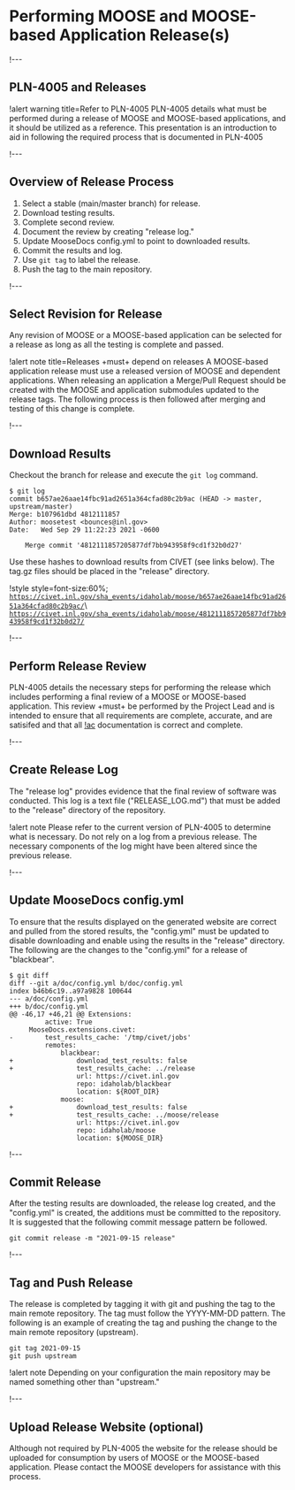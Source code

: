 # Performing MOOSE and MOOSE-based Application Release(s)

!---

## PLN-4005 and Releases

!alert warning title=Refer to PLN-4005
PLN-4005 details what must be performed during a release of MOOSE and MOOSE-based applications, and
it should be utilized as a reference. This presentation is an introduction to aid in following the
required process that is documented in PLN-4005

!---

## Overview of Release Process

1. Select a stable (main/master branch) for release.
1. Download testing results.
1. Complete second review.
1. Document the review by creating "release log."
1. Update MooseDocs config.yml to point to downloaded results.
1. Commit the results and log.
1. Use `git tag` to label the release.
1. Push the tag to the main repository.

!---

## Select Revision for Release

Any revision of MOOSE or a MOOSE-based application can be selected for a release as long as all
the testing is complete and passed.

!alert note title=Releases +must+ depend on releases
A MOOSE-based application release must use a released version of MOOSE and dependent
applications. When releasing an application a Merge/Pull Request should be created with the
MOOSE and application submodules updated to the release tags. The following process is then followed
after merging and testing of this change is complete.

!---

## Download Results

Checkout the branch for release and execute the `git log` command.

```
$ git log
commit b657ae26aae14fbc91ad2651a364cfad80c2b9ac (HEAD -> master, upstream/master)
Merge: b107961dbd 4812111857
Author: moosetest <bounces@inl.gov>
Date:   Wed Sep 29 11:22:23 2021 -0600

    Merge commit '4812111857205877df7bb943958f9cd1f32b0d27'
```

Use these hashes to download results from CIVET (see links below).
The tag.gz files should be placed in the "release" directory.

!style style=font-size:60%;
[`https://civet.inl.gov/sha_events/idaholab/moose/b657ae26aae14fbc91ad2651a364cfad80c2b9ac/`](https://civet.inl.gov/sha_events/idaholab/moose/b657ae26aae14fbc91ad2651a364cfad80c2b9ac/)\\
[`https://civet.inl.gov/sha_events/idaholab/moose/4812111857205877df7bb943958f9cd1f32b0d27/`](https://civet.inl.gov/sha_events/idaholab/moose/4812111857205877df7bb943958f9cd1f32b0d27/)

!---

## Perform Release Review

PLN-4005 details the necessary steps for performing the release which includes performing a final
review of a MOOSE or MOOSE-based application. This review +must+ be performed by the Project Lead and
is intended to ensure that all requirements are complete, accurate, and are satisifed and that all
[!ac](SQA) documentation is correct and complete.

!---

## Create Release Log

The "release log" provides evidence that the final review of software was conducted. This log is
a text file ("RELEASE_LOG.md") that must be added to the "release" directory of the repository.

!alert note
Please refer to the current version of PLN-4005 to determine what is necessary. Do not
rely on a log from a previous release. The necessary components of the log might have been
altered since the previous release.

!---

## Update MooseDocs config.yml

To ensure that the results displayed on the generated website are correct and pulled from the
stored results, the "config.yml" must be updated to disable downloading and enable using the
results in the "release" directory. The following are the changes to the "config.yml" for a
release of "blackbear".

```
$ git diff
diff --git a/doc/config.yml b/doc/config.yml
index b46b6c19..a97a9828 100644
--- a/doc/config.yml
+++ b/doc/config.yml
@@ -46,17 +46,21 @@ Extensions:
         active: True
     MooseDocs.extensions.civet:
-        test_results_cache: '/tmp/civet/jobs'
         remotes:
             blackbear:
+                download_test_results: false
+                test_results_cache: ../release
                 url: https://civet.inl.gov
                 repo: idaholab/blackbear
                 location: ${ROOT_DIR}
             moose:
+                download_test_results: false
+                test_results_cache: ../moose/release
                 url: https://civet.inl.gov
                 repo: idaholab/moose
                 location: ${MOOSE_DIR}
```

!---

## Commit Release

After the testing results are downloaded, the release log created, and the "config.yml" is
created, the additions must be committed to the repository. It is suggested that the following
commit message pattern be followed.

```
git commit release -m "2021-09-15 release"
```

!---

## Tag and Push Release

The release is completed by tagging it with git and pushing the tag to the main remote repository.
The tag must follow the YYYY-MM-DD pattern. The following is an example of creating the tag
and pushing the change to the main remote repository (upstream).

```
git tag 2021-09-15
git push upstream
```

!alert note
Depending on your configuration the main repository may be named something other than "upstream."

!---

## Upload Release Website (optional)

Although not required by PLN-4005 the website for the release should be uploaded for consumption
by users of MOOSE or the MOOSE-based application. Please contact the MOOSE developers for assistance
with this process.
